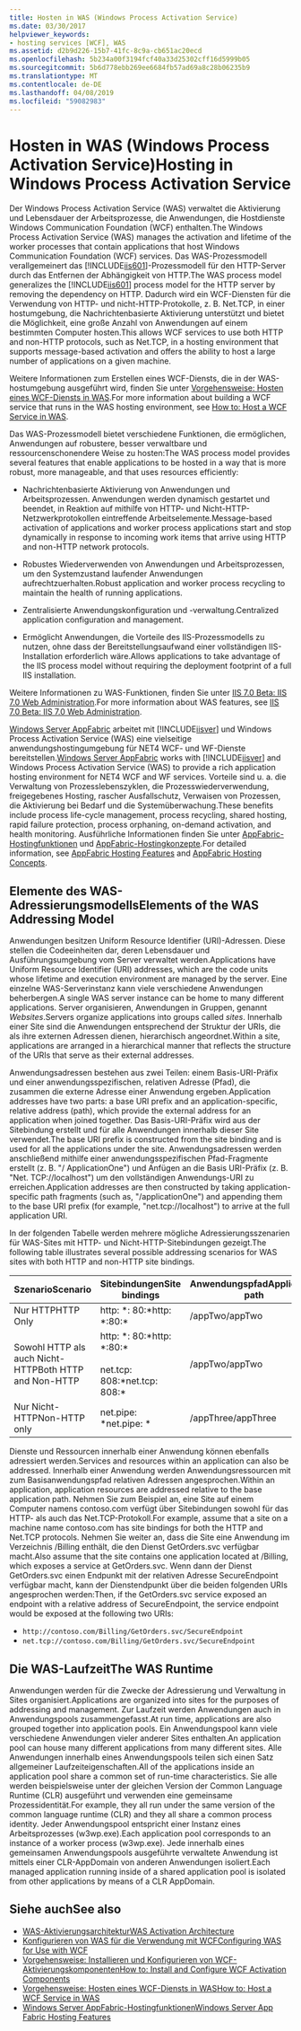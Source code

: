 ```yaml
---
title: Hosten in WAS (Windows Process Activation Service)
ms.date: 03/30/2017
helpviewer_keywords:
- hosting services [WCF], WAS
ms.assetid: d2b9d226-15b7-41fc-8c9a-cb651ac20ecd
ms.openlocfilehash: 5b234a00f3194fcf40a33d25302cff16d5999b05
ms.sourcegitcommit: 5b6d778ebb269ee6684fb57ad69a8c28b06235b9
ms.translationtype: MT
ms.contentlocale: de-DE
ms.lasthandoff: 04/08/2019
ms.locfileid: "59082983"
---
```

# <a name="hosting-in-windows-process-activation-service"></a><span data-ttu-id="72d43-102">Hosten in WAS (Windows Process Activation Service)</span><span class="sxs-lookup"><span data-stu-id="72d43-102">Hosting in Windows Process Activation Service</span></span>
<span data-ttu-id="72d43-103">Der Windows Process Activation Service (WAS) verwaltet die Aktivierung und Lebensdauer der Arbeitsprozesse, die Anwendungen, die Hostdienste Windows Communication Foundation (WCF) enthalten.</span><span class="sxs-lookup"><span data-stu-id="72d43-103">The Windows Process Activation Service (WAS) manages the activation and lifetime of the worker processes that contain applications that host Windows Communication Foundation (WCF) services.</span></span> <span data-ttu-id="72d43-104">Das WAS-Prozessmodell verallgemeinert das [!INCLUDE[iis601](../../../../includes/iis601-md.md)]-Prozessmodell für den HTTP-Server durch das Entfernen der Abhängigkeit von HTTP.</span><span class="sxs-lookup"><span data-stu-id="72d43-104">The WAS process model generalizes the [!INCLUDE[iis601](../../../../includes/iis601-md.md)] process model for the HTTP server by removing the dependency on HTTP.</span></span> <span data-ttu-id="72d43-105">Dadurch wird ein WCF-Diensten für die Verwendung von HTTP- und nicht-HTTP-Protokolle, z. B. Net.TCP, in einer hostumgebung, die Nachrichtenbasierte Aktivierung unterstützt und bietet die Möglichkeit, eine große Anzahl von Anwendungen auf einem bestimmten Computer hosten.</span><span class="sxs-lookup"><span data-stu-id="72d43-105">This allows WCF services to use both HTTP and non-HTTP protocols, such as Net.TCP, in a hosting environment that supports message-based activation and offers the ability to host a large number of applications on a given machine.</span></span>  
  
 <span data-ttu-id="72d43-106">Weitere Informationen zum Erstellen eines WCF-Diensts, die in der WAS-hostumgebung ausgeführt wird, finden Sie unter [Vorgehensweise: Hosten eines WCF-Diensts in WAS](../../../../docs/framework/wcf/feature-details/how-to-host-a-wcf-service-in-was.md).</span><span class="sxs-lookup"><span data-stu-id="72d43-106">For more information about building a WCF service that runs in the WAS hosting environment, see [How to: Host a WCF Service in WAS](../../../../docs/framework/wcf/feature-details/how-to-host-a-wcf-service-in-was.md).</span></span>  
  
 <span data-ttu-id="72d43-107">Das WAS-Prozessmodell bietet verschiedene Funktionen, die ermöglichen, Anwendungen auf robustere, besser verwaltbare und ressourcenschonendere Weise zu hosten:</span><span class="sxs-lookup"><span data-stu-id="72d43-107">The WAS process model provides several features that enable applications to be hosted in a way that is more robust, more manageable, and that uses resources efficiently:</span></span>  
  
-   <span data-ttu-id="72d43-108">Nachrichtenbasierte Aktivierung von Anwendungen und Arbeitsprozessen. Anwendungen werden dynamisch gestartet und beendet, in Reaktion auf mithilfe von HTTP- und Nicht-HTTP-Netzwerkprotokollen eintreffende Arbeitselemente.</span><span class="sxs-lookup"><span data-stu-id="72d43-108">Message-based activation of applications and worker process applications start and stop dynamically in response to incoming work items that arrive using HTTP and non-HTTP network protocols.</span></span>  
  
-   <span data-ttu-id="72d43-109">Robustes Wiederverwenden von Anwendungen und Arbeitsprozessen, um den Systemzustand laufender Anwendungen aufrechtzuerhalten.</span><span class="sxs-lookup"><span data-stu-id="72d43-109">Robust application and worker process recycling to maintain the health of running applications.</span></span>  
  
-   <span data-ttu-id="72d43-110">Zentralisierte Anwendungskonfiguration und -verwaltung.</span><span class="sxs-lookup"><span data-stu-id="72d43-110">Centralized application configuration and management.</span></span>  
  
-   <span data-ttu-id="72d43-111">Ermöglicht Anwendungen, die Vorteile des IIS-Prozessmodells zu nutzen, ohne dass der Bereitstellungsaufwand einer vollständigen IIS-Installation erforderlich wäre.</span><span class="sxs-lookup"><span data-stu-id="72d43-111">Allows applications to take advantage of the IIS process model without requiring the deployment footprint of a full IIS installation.</span></span>  
  
 <span data-ttu-id="72d43-112">Weitere Informationen zu WAS-Funktionen, finden Sie unter [IIS 7.0 Beta: IIS 7.0 Web Administration](../../../../docs/framework/wcf/feature-details/hosting-in-windows-process-activation-service.md).</span><span class="sxs-lookup"><span data-stu-id="72d43-112">For more information about WAS features, see [IIS 7.0 Beta: IIS 7.0 Web Administration](../../../../docs/framework/wcf/feature-details/hosting-in-windows-process-activation-service.md).</span></span>  
  
 <span data-ttu-id="72d43-113">[Windows Server AppFabric](https://go.microsoft.com/fwlink/?LinkId=196496) arbeitet mit [!INCLUDE[iisver](../../../../includes/iisver-md.md)] und Windows Process Activation Service (WAS) eine vielseitige anwendungshostingumgebung für NET4 WCF- und WF-Dienste bereitstellen.</span><span class="sxs-lookup"><span data-stu-id="72d43-113">[Windows Server AppFabric](https://go.microsoft.com/fwlink/?LinkId=196496) works with [!INCLUDE[iisver](../../../../includes/iisver-md.md)] and Windows Process Activation Service (WAS) to provide a rich application hosting environment for NET4 WCF and WF services.</span></span> <span data-ttu-id="72d43-114">Vorteile sind u. a. die Verwaltung von Prozesslebenszyklen, die Prozesswiederverwendung, freigegebenes Hosting, rascher Ausfallschutz, Verwaisen von Prozessen, die Aktivierung bei Bedarf und die Systemüberwachung.</span><span class="sxs-lookup"><span data-stu-id="72d43-114">These benefits include process life-cycle management, process recycling, shared hosting, rapid failure protection, process orphaning, on-demand activation, and health monitoring.</span></span> <span data-ttu-id="72d43-115">Ausführliche Informationen finden Sie unter [AppFabric-Hostingfunktionen](https://go.microsoft.com/fwlink/?LinkId=196494) und [AppFabric-Hostingkonzepte](https://go.microsoft.com/fwlink/?LinkId=196495).</span><span class="sxs-lookup"><span data-stu-id="72d43-115">For detailed information, see [AppFabric Hosting Features](https://go.microsoft.com/fwlink/?LinkId=196494) and [AppFabric Hosting Concepts](https://go.microsoft.com/fwlink/?LinkId=196495).</span></span>  
  
## <a name="elements-of-the-was-addressing-model"></a><span data-ttu-id="72d43-116">Elemente des WAS-Adressierungsmodells</span><span class="sxs-lookup"><span data-stu-id="72d43-116">Elements of the WAS Addressing Model</span></span>  
 <span data-ttu-id="72d43-117">Anwendungen besitzen Uniform Resource Identifier (URI)-Adressen. Diese stellen die Codeeinheiten dar, deren Lebensdauer und Ausführungsumgebung vom Server verwaltet werden.</span><span class="sxs-lookup"><span data-stu-id="72d43-117">Applications have Uniform Resource Identifier (URI) addresses, which are the code units whose lifetime and execution environment are managed by the server.</span></span> <span data-ttu-id="72d43-118">Eine einzelne WAS-Serverinstanz kann viele verschiedene Anwendungen beherbergen.</span><span class="sxs-lookup"><span data-stu-id="72d43-118">A single WAS server instance can be home to many different applications.</span></span> <span data-ttu-id="72d43-119">Server organisieren, Anwendungen in Gruppen, genannt *Websites*.</span><span class="sxs-lookup"><span data-stu-id="72d43-119">Servers organize applications into groups called *sites*.</span></span> <span data-ttu-id="72d43-120">Innerhalb einer Site sind die Anwendungen entsprechend der Struktur der URIs, die als ihre externen Adressen dienen, hierarchisch angeordnet.</span><span class="sxs-lookup"><span data-stu-id="72d43-120">Within a site, applications are arranged in a hierarchical manner that reflects the structure of the URIs that serve as their external addresses.</span></span>  
  
 <span data-ttu-id="72d43-121">Anwendungsadressen bestehen aus zwei Teilen: einem Basis-URI-Präfix und einer anwendungsspezifischen, relativen Adresse (Pfad), die zusammen die externe Adresse einer Anwendung ergeben.</span><span class="sxs-lookup"><span data-stu-id="72d43-121">Application addresses have two parts: a base URI prefix and an application-specific, relative address (path), which provide the external address for an application when joined together.</span></span> <span data-ttu-id="72d43-122">Das Basis-URI-Präfix wird aus der Sitebindung erstellt und für alle Anwendungen innerhalb dieser Site verwendet.</span><span class="sxs-lookup"><span data-stu-id="72d43-122">The base URI prefix is constructed from the site binding and is used for all the applications under the site.</span></span> <span data-ttu-id="72d43-123">Anwendungsadressen werden anschließend mithilfe einer anwendungsspezifischen Pfad-Fragmente erstellt (z. B. "/ ApplicationOne") und Anfügen an die Basis URI-Präfix (z. B. "Net. TCP://localhost") um den vollständigen Anwendungs-URI zu erreichen.</span><span class="sxs-lookup"><span data-stu-id="72d43-123">Application addresses are then constructed by taking application-specific path fragments (such as, "/applicationOne") and appending them to the base URI prefix (for example, "net.tcp://localhost") to arrive at the full application URI.</span></span>  
  
 <span data-ttu-id="72d43-124">In der folgenden Tabelle werden mehrere mögliche Adressierungsszenarien für WAS-Sites mit HTTP- und Nicht-HTTP-Sitebindungen gezeigt.</span><span class="sxs-lookup"><span data-stu-id="72d43-124">The following table illustrates several possible addressing scenarios for WAS sites with both HTTP and non-HTTP site bindings.</span></span>  
  
|<span data-ttu-id="72d43-125">Szenario</span><span class="sxs-lookup"><span data-stu-id="72d43-125">Scenario</span></span>|<span data-ttu-id="72d43-126">Sitebindungen</span><span class="sxs-lookup"><span data-stu-id="72d43-126">Site bindings</span></span>|<span data-ttu-id="72d43-127">Anwendungspfad</span><span class="sxs-lookup"><span data-stu-id="72d43-127">Application path</span></span>|<span data-ttu-id="72d43-128">Basis-URIs der Anwendung</span><span class="sxs-lookup"><span data-stu-id="72d43-128">Base application URIs</span></span>|  
|--------------|-------------------|----------------------|---------------------------|  
|<span data-ttu-id="72d43-129">Nur HTTP</span><span class="sxs-lookup"><span data-stu-id="72d43-129">HTTP Only</span></span>|<span data-ttu-id="72d43-130">http: \*: 80:\*</span><span class="sxs-lookup"><span data-stu-id="72d43-130">http: \*:80:\*</span></span>|<span data-ttu-id="72d43-131">/appTwo</span><span class="sxs-lookup"><span data-stu-id="72d43-131">/appTwo</span></span>|http://localhost/appTwo/|  
|<span data-ttu-id="72d43-132">Sowohl HTTP als auch Nicht-HTTP</span><span class="sxs-lookup"><span data-stu-id="72d43-132">Both HTTP and Non-HTTP</span></span>|<span data-ttu-id="72d43-133">http: \*: 80:\*</span><span class="sxs-lookup"><span data-stu-id="72d43-133">http: \*:80:\*</span></span><br /><br /> <span data-ttu-id="72d43-134">net.tcp: 808:\*</span><span class="sxs-lookup"><span data-stu-id="72d43-134">net.tcp: 808:\*</span></span>|<span data-ttu-id="72d43-135">/appTwo</span><span class="sxs-lookup"><span data-stu-id="72d43-135">/appTwo</span></span>|http://localhost/appTwo/<br /><span data-ttu-id="72d43-136">net.tcp://localhost/appTwo/</span><span class="sxs-lookup"><span data-stu-id="72d43-136">net.tcp://localhost/appTwo/</span></span>|  
|<span data-ttu-id="72d43-137">Nur Nicht-HTTP</span><span class="sxs-lookup"><span data-stu-id="72d43-137">Non-HTTP only</span></span>|<span data-ttu-id="72d43-138">net.pipe: \*</span><span class="sxs-lookup"><span data-stu-id="72d43-138">net.pipe: \*</span></span>|<span data-ttu-id="72d43-139">/appThree</span><span class="sxs-lookup"><span data-stu-id="72d43-139">/appThree</span></span>|<span data-ttu-id="72d43-140">net.pipe://appThree/</span><span class="sxs-lookup"><span data-stu-id="72d43-140">net.pipe://appThree/</span></span>|  
  
 <span data-ttu-id="72d43-141">Dienste und Ressourcen innerhalb einer Anwendung können ebenfalls adressiert werden.</span><span class="sxs-lookup"><span data-stu-id="72d43-141">Services and resources within an application can also be addressed.</span></span> <span data-ttu-id="72d43-142">Innerhalb einer Anwendung werden Anwendungsressourcen mit zum Basisanwendungspfad relativen Adressen angesprochen.</span><span class="sxs-lookup"><span data-stu-id="72d43-142">Within an application, application resources are addressed relative to the base application path.</span></span> <span data-ttu-id="72d43-143">Nehmen Sie zum Beispiel an, eine Site auf einem Computer namens contoso.com verfügt über Sitebindungen sowohl für das HTTP- als auch das Net.TCP-Protokoll.</span><span class="sxs-lookup"><span data-stu-id="72d43-143">For example, assume that a site on a machine name contoso.com has site bindings for both the HTTP and Net.TCP protocols.</span></span> <span data-ttu-id="72d43-144">Nehmen Sie weiter an, dass die Site eine Anwendung im Verzeichnis /Billing enthält, die den Dienst GetOrders.svc verfügbar macht.</span><span class="sxs-lookup"><span data-stu-id="72d43-144">Also assume that the site contains one application located at /Billing, which exposes a service at GetOrders.svc.</span></span> <span data-ttu-id="72d43-145">Wenn dann der Dienst GetOrders.svc einen Endpunkt mit der relativen Adresse SecureEndpoint verfügbar macht, kann der Dienstendpunkt über die beiden folgenden URIs angesprochen werden:</span><span class="sxs-lookup"><span data-stu-id="72d43-145">Then, if the GetOrders.svc service exposed an endpoint with a relative address of SecureEndpoint, the service endpoint would be exposed at the following two URIs:</span></span>  
  
- `http://contoso.com/Billing/GetOrders.svc/SecureEndpoint`
- `net.tcp://contoso.com/Billing/GetOrders.svc/SecureEndpoint`
  
## <a name="the-was-runtime"></a><span data-ttu-id="72d43-146">Die WAS-Laufzeit</span><span class="sxs-lookup"><span data-stu-id="72d43-146">The WAS Runtime</span></span>  
 <span data-ttu-id="72d43-147">Anwendungen werden für die Zwecke der Adressierung und Verwaltung in Sites organisiert.</span><span class="sxs-lookup"><span data-stu-id="72d43-147">Applications are organized into sites for the purposes of addressing and management.</span></span> <span data-ttu-id="72d43-148">Zur Laufzeit werden Anwendungen auch in Anwendungspools zusammengefasst.</span><span class="sxs-lookup"><span data-stu-id="72d43-148">At run time, applications are also grouped together into application pools.</span></span> <span data-ttu-id="72d43-149">Ein Anwendungspool kann viele verschiedene Anwendungen vieler anderer Sites enthalten.</span><span class="sxs-lookup"><span data-stu-id="72d43-149">An application pool can house many different applications from many different sites.</span></span> <span data-ttu-id="72d43-150">Alle Anwendungen innerhalb eines Anwendungspools teilen sich einen Satz allgemeiner Laufzeiteigenschaften.</span><span class="sxs-lookup"><span data-stu-id="72d43-150">All of the applications inside an application pool share a common set of run-time characteristics.</span></span> <span data-ttu-id="72d43-151">Sie alle werden beispielsweise unter der gleichen Version der Common Language Runtime (CLR) ausgeführt und verwenden eine gemeinsame Prozessidentität.</span><span class="sxs-lookup"><span data-stu-id="72d43-151">For example, they all run under the same version of the common language runtime (CLR) and they all share a common process identity.</span></span> <span data-ttu-id="72d43-152">Jeder Anwendungspool entspricht einer Instanz eines Arbeitsprozesses (w3wp.exe).</span><span class="sxs-lookup"><span data-stu-id="72d43-152">Each application pool corresponds to an instance of a worker process (w3wp.exe).</span></span> <span data-ttu-id="72d43-153">Jede innerhalb eines gemeinsamen Anwendungspools ausgeführte verwaltete Anwendung ist mittels einer CLR-AppDomain von anderen Anwendungen isoliert.</span><span class="sxs-lookup"><span data-stu-id="72d43-153">Each managed application running inside of a shared application pool is isolated from other applications by means of a CLR AppDomain.</span></span>  
  
## <a name="see-also"></a><span data-ttu-id="72d43-154">Siehe auch</span><span class="sxs-lookup"><span data-stu-id="72d43-154">See also</span></span>

- [<span data-ttu-id="72d43-155">WAS-Aktivierungsarchitektur</span><span class="sxs-lookup"><span data-stu-id="72d43-155">WAS Activation Architecture</span></span>](../../../../docs/framework/wcf/feature-details/was-activation-architecture.md)
- [<span data-ttu-id="72d43-156">Konfigurieren von WAS für die Verwendung mit WCF</span><span class="sxs-lookup"><span data-stu-id="72d43-156">Configuring WAS for Use with WCF</span></span>](../../../../docs/framework/wcf/feature-details/configuring-the-wpa--service-for-use-with-wcf.md)
- [<span data-ttu-id="72d43-157">Vorgehensweise: Installieren und Konfigurieren von WCF-Aktivierungskomponenten</span><span class="sxs-lookup"><span data-stu-id="72d43-157">How to: Install and Configure WCF Activation Components</span></span>](../../../../docs/framework/wcf/feature-details/how-to-install-and-configure-wcf-activation-components.md)
- [<span data-ttu-id="72d43-158">Vorgehensweise: Hosten eines WCF-Diensts in WAS</span><span class="sxs-lookup"><span data-stu-id="72d43-158">How to: Host a WCF Service in WAS</span></span>](../../../../docs/framework/wcf/feature-details/how-to-host-a-wcf-service-in-was.md)
- [<span data-ttu-id="72d43-159">Windows Server AppFabric-Hostingfunktionen</span><span class="sxs-lookup"><span data-stu-id="72d43-159">Windows Server App Fabric Hosting Features</span></span>](https://go.microsoft.com/fwlink/?LinkId=201276)
